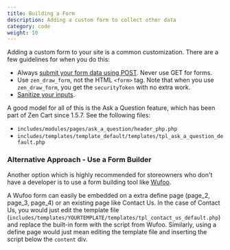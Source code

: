 ```yaml
---
title: Building a Form 
description: Adding a custom form to collect other data
category: code
weight: 10
---
```


Adding a custom form to your site is a common customization.  There are a 
few guidelines for when you do this: 

- Always [submit your form data using POST](/dev/plugins/upgrading_to_1.5/#rewriting-addon-admin-pages-to-use-form-posts-instead-of-gets). Never use GET for forms. 
- Use `zen_draw_form`, not the HTML `<form>` tag.  Note that when you use `zen_draw_form`, you get the `securityToken` with no extra work. 
- [Sanitize your inputs](/dev/code/database_querying/).

A good model for all of this is the Ask a Question feature, which has been part of Zen Cart since 1.5.7.  See the following files: 

- `includes/modules/pages/ask_a_question/header_php.php`
- `includes/templates/template_default/templates/tpl_ask_a_question_default.php`

### Alternative Approach - Use a Form Builder 

Another option which is highly recommended for storeowners who don't have a developer is to use a form building tool like [Wufoo](https://www.wufoo.com/). 

A Wufoo form can easily be embedded on a extra define page (page_2, page_3, page_4) or an existing page like Contact Us.  In the case of Contact Us, you would just edit the template file (`includes/templates/YOURTEMPLATE/templates/tpl_contact_us_default.php`) and replace the built-in form with the script from Wufoo.  Similarly, using a define page would just mean editing the template file and inserting the script below the `content` div. 

 
